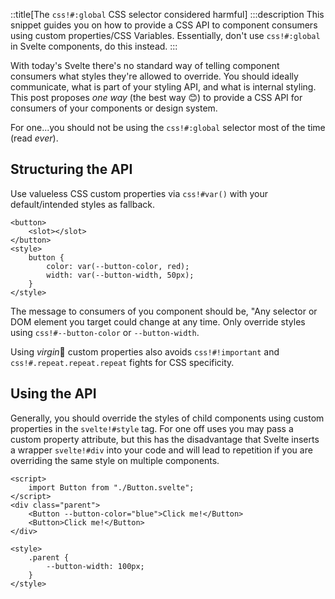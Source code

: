 <script>
    import File from "$lib/components/file.svelte";
</script>

::title[The `css!#:global` CSS selector considered harmful]
:::description
This snippet guides you on how to provide a CSS API to component consumers
using custom properties/CSS Variables. Essentially, don't use `css!#:global`
in Svelte components, do this instead.
:::

With today's Svelte there's no standard way of telling component consumers
what styles they're allowed to override. You should ideally communicate, what is
part of your styling API, and what is internal styling. This post
proposes *one way* (the best way 😊) to provide a CSS API for consumers of your
components or design system.

For one...you should not be using the `css!#:global`
selector most of the time (read *ever*).

## Structuring the API

Use valueless CSS custom properties via `css!#var()` with your default/intended styles as fallback.

```svelte
<button>
    <slot></slot>
</button>
<style>
    button {
        color: var(--button-color, red);
        width: var(--button-width, 50px);
    }
</style>
```

The message to consumers of you component should be, "Any selector or
DOM element you target could change at any time. Only override styles using
`css!#--button-color` or `--button-width`.

Using *virgin*👀 custom properties also avoids `css!#!important` and
`css!#.repeat.repeat.repeat` fights for CSS specificity.

## Using the API
Generally, you should override the styles of child components using custom properties
in the `svelte!#style` tag. For one off uses you may pass a custom property
attribute, but this has the disadvantage that Svelte inserts a wrapper `svelte!#div`
into your code and will lead to repetition if you are overriding the same style on multiple
components.

```svelte
<script>
    import Button from "./Button.svelte";
</script>
<div class="parent">
    <Button --button-color="blue">Click me!</Button>
    <Button>Click me!</Button>
</div>

<style>
    .parent {
        --button-width: 100px;
    }
</style>
```
